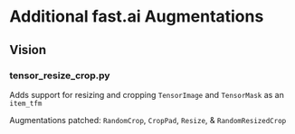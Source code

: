 # Additional fast.ai Augmentations

## Vision

### tensor_resize_crop.py

Adds support for resizing and cropping `TensorImage` and `TensorMask` as an `item_tfm`

Augmentations patched: `RandomCrop`, `CropPad`, `Resize`, & `RandomResizedCrop`

